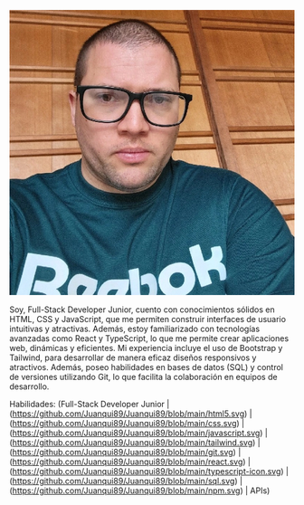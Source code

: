 ![Foto mia](https://github.com/Juanqui89/Juanqui89/blob/main/Foto2.webp)

Soy, Full-Stack Developer Junior, cuento con conocimientos sólidos en HTML, CSS y JavaScript, que me permiten construir interfaces de usuario intuitivas y atractivas. Además, estoy familiarizado con tecnologías avanzadas como React y TypeScript, lo que me permite crear aplicaciones web, dinámicas y eficientes. Mi experiencia incluye el uso de Bootstrap y Tailwind, para desarrollar de manera eficaz diseños responsivos y atractivos. Además, poseo habilidades en bases de datos (SQL) y control de versiones utilizando Git, lo que facilita la colaboración en equipos de desarrollo.

Habilidades:
(Full-Stack Developer Junior | (https://github.com/Juanqui89/Juanqui89/blob/main/html5.svg) | (https://github.com/Juanqui89/Juanqui89/blob/main/css.svg) | (https://github.com/Juanqui89/Juanqui89/blob/main/javascript.svg) | (https://github.com/Juanqui89/Juanqui89/blob/main/tailwind.svg) | (https://github.com/Juanqui89/Juanqui89/blob/main/git.svg) | (https://github.com/Juanqui89/Juanqui89/blob/main/react.svg) | (https://github.com/Juanqui89/Juanqui89/blob/main/typescript-icon.svg) | (https://github.com/Juanqui89/Juanqui89/blob/main/sql.svg) | (https://github.com/Juanqui89/Juanqui89/blob/main/npm.svg) | APIs)



